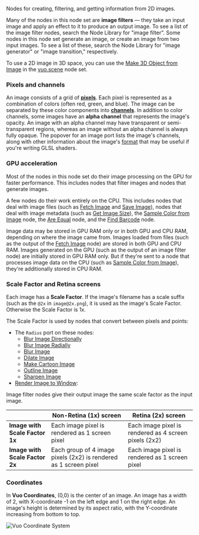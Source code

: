 Nodes for creating, filtering, and getting information from 2D images.

Many of the nodes in this node set are **image filters** — they take an input image and apply an effect to it to produce an output image. To see a list of the image filter nodes, search the Node Library for "image filter".  Some nodes in this node set generate an image, or create an image from two input images.  To see a list of these, search the Node Library for "image generator" or "image transition," respectively.

To use a 2D image in 3D space, you can use the [Make 3D Object from Image](vuo-node://vuo.scene.make.image) in the [vuo.scene](vuo-nodeset://vuo.scene) node set.

### Pixels and channels

An image consists of a grid of **[pixels](https://simple.wikipedia.org/wiki/Pixel)**. Each pixel is represented as a combination of colors (often red, green, and blue). The image can be separated by these color components into **<a href="https://en.wikipedia.org/wiki/Channel_(digital_image)"/>channels</a>**. In addition to color channels, some images have an **alpha channel** that represents the image's opacity. An image with an alpha channel may have transparent or semi-transparent regions, whereas an image without an alpha channel is always fully opaque. The popover for an image port lists the image's channels, along with other information about the image's [format](https://www.opengl.org/sdk/docs/man/html/glTexImage2D.xhtml) that may be useful if you're writing GLSL shaders.

### GPU acceleration

Most of the nodes in this node set do their image processing on the GPU for faster performance. This includes nodes that filter images and nodes that generate images.

A few nodes do their work entirely on the CPU. This includes nodes that deal with image files (such as [Fetch Image](vuo-node://vuo.image.fetch) and [Save Image](vuo-node://vuo.image.save)), nodes that deal with image metadata (such as [Get Image Size](vuo-node://vuo.image.get.size)), the [Sample Color from Image](vuo-node://vuo.image.sample.color) node, the [Are Equal](vuo-node://vuo.image.areEqual) node, and the [Find Barcode](vuo-node://vuo.image.findBarcode2) node.

Image data may be stored in GPU RAM only or in both GPU and CPU RAM, depending on where the image came from. Images loaded from files (such as the output of the [Fetch Image](vuo-node://vuo.image.fetch) node) are stored in both GPU and CPU RAM. Images generated on the GPU (such as the output of an image filter node) are initially stored in GPU RAM only. But if they're sent to a node that processes image data on the CPU (such as [Sample Color from Image](vuo-node://vuo.image.sample.color)), they're additionally stored in CPU RAM.


### Scale Factor and Retina screens

Each image has a **Scale Factor**.  If the image's filename has a scale suffix (such as the `@2x` in `image@2x.png`), it is used as the image's Scale Factor.  Otherwise the Scale Factor is 1x.

The Scale Factor is used by nodes that convert between pixels and points:

   - The `Radius` port on these nodes:
      - [Blur Image Directionally](vuo-node://vuo.image.blur.directional)
      - [Blur Image Radially](vuo-node://vuo.image.blur.radial)
      - [Blur Image](vuo-node://vuo.image.blur)
      - [Dilate Image](vuo-node://vuo.image.dilate)
      - [Make Cartoon Image](vuo-node://vuo.image.toon)
      - [Outline Image](vuo-node://vuo.image.outline)
      - [Sharpen Image](vuo-node://vuo.image.sharpen)
   - [Render Image to Window](vuo-node://vuo.image.render.window2):

Image filter nodes give their output image the same scale factor as the input image.

&nbsp;                         | Non-Retina (1x) screen                                           | Retina (2x) screen
------------------------------ | ---------------------------------------------------------------- | -----------------------------------------------------
**Image with Scale Factor 1x** | Each image pixel is rendered as 1 screen pixel                   | Each image pixel is rendered as 4 screen pixels (2x2)
**Image with Scale Factor 2x** | Each group of 4 image pixels (2x2) is rendered as 1 screen pixel | Each image pixel is rendered as 1 screen pixel


### Coordinates

In **Vuo Coordinates**, (0,0) is the center of an image. An image has a width of 2, with X-coordinate -1 on the left edge and 1 on the right edge. An image's height is determined by its aspect ratio, with the Y-coordinate increasing from bottom to top.

![Vuo Coordinate System](vuo-coordinates-transparent.png)
